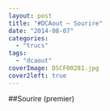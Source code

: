 ```yaml
---
layout: post
title: "#DCAout – Sourire"
date: "2014-08-07"
categories: 
  - "trucs"
tags: 
  - "dcaout"
coverImage: DSCF00281.jpg
cover2left: true
---
```


##Sourire (premier)
